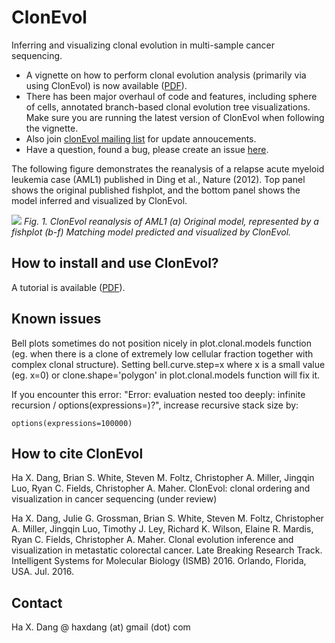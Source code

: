 # ClonEvol
Inferring and visualizing clonal evolution in multi-sample cancer sequencing.

- A vignette on how to perform clonal evolution analysis (primarily via using ClonEvol) is now available (<a href="https://github.com/hdng/clonevol/raw/master/vignettes/clonevol.pdf">PDF</a>).
- There has been major overhaul of code and features, including sphere of cells, annotated branch-based clonal evolution tree visualizations. Make sure you are running the latest version of ClonEvol when following the vignette.
- Also join <a href="https://groups.google.com/forum/#!forum/clonevol">clonEvol mailing list</a> for update annoucements.
- Have a question, found a bug, please create an issue <a href="https://github.com/hdng/clonevol/issues">here</a>.

The following figure demonstrates the reanalysis of a relapse acute myeloid leukemia case (AML1) published in Ding et al., Nature (2012). Top panel shows the original published fishplot, and the bottom panel shows the model inferred and visualized by ClonEvol.

![](images/fig1-AML1.jpg)
*Fig. 1. ClonEvol reanalysis of AML1 (a) Original model, represented by a fishplot (b-f) Matching model predicted and visualized by ClonEvol.*

## How to install and use ClonEvol?

A tutorial is available (<a href="https://github.com/hdng/clonevol/raw/master/vignettes/clonevol.pdf">PDF</a>).

## Known issues

Bell plots sometimes do not position nicely in plot.clonal.models function (eg. when there is a clone of extremely low cellular fraction together with complex clonal structure). Setting bell.curve.step=x where x is a small value (eg. x=0) or clone.shape='polygon' in plot.clonal.models function will fix it.

If you encounter this error: "Error: evaluation nested too deeply: infinite recursion / options(expressions=)?", increase recursive stack size by:

```{r}
options(expressions=100000)
```

## How to cite ClonEvol

Ha X. Dang, Brian S. White, Steven M. Foltz, Christopher A. Miller, Jingqin Luo, Ryan C. Fields, Christopher A. Maher. ClonEvol: clonal ordering and visualization in cancer sequencing (under review)

Ha X. Dang, Julie G. Grossman, Brian S. White, Steven M. Foltz, Christopher A. Miller, Jingqin Luo, Timothy J. Ley, Richard K. Wilson, Elaine R. Mardis, Ryan C. Fields, Christopher A. Maher. Clonal evolution inference and visualization in metastatic colorectal cancer. Late Breaking Research Track. Intelligent Systems for Molecular Biology (ISMB) 2016. Orlando, Florida, USA. Jul. 2016.

## Contact
Ha X. Dang @ haxdang (at) gmail (dot) com
